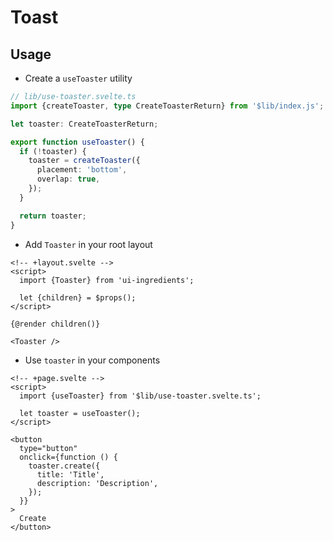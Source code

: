 # Toast

## Usage

- Create a `useToaster` utility

```ts
// lib/use-toaster.svelte.ts
import {createToaster, type CreateToasterReturn} from '$lib/index.js';

let toaster: CreateToasterReturn;

export function useToaster() {
  if (!toaster) {
    toaster = createToaster({
      placement: 'bottom',
      overlap: true,
    });
  }

  return toaster;
}
```

- Add `Toaster` in your root layout

```svelte
<!-- +layout.svelte -->
<script>
  import {Toaster} from 'ui-ingredients';

  let {children} = $props();
</script>

{@render children()}

<Toaster />
```

- Use `toaster` in your components

```svelte
<!-- +page.svelte -->
<script>
  import {useToaster} from '$lib/use-toaster.svelte.ts';

  let toaster = useToaster();
</script>

<button
  type="button"
  onclick={function () {
    toaster.create({
      title: 'Title',
      description: 'Description',
    });
  }}
>
  Create
</button>
```
